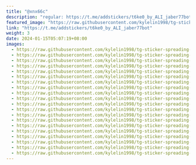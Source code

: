 ```yaml
---
title: "@xnx66c"
description: "regular: https://t.me/addstickers/t6ke0_by_ALI_jaber77bot"
featured_image: "https://raw.githubusercontent.com/kylelin1998/tg-sticker-spreading-worldwide-images/main/img/9b69dacc-cc59-48ce-8923-08c510d9ebde.jpg"
link: "https://t.me/addstickers/t6ke0_by_ALI_jaber77bot"
weight: 3
date: 2024-01-15T05:07:19+08:00
images:
  - https://raw.githubusercontent.com/kylelin1998/tg-sticker-spreading-worldwide-images/main/img/9b69dacc-cc59-48ce-8923-08c510d9ebde.jpg
  - https://raw.githubusercontent.com/kylelin1998/tg-sticker-spreading-worldwide-images/main/img/3c71525c-a08c-4f5f-9de2-3e656c036841.jpg
  - https://raw.githubusercontent.com/kylelin1998/tg-sticker-spreading-worldwide-images/main/img/0c9a04e0-c7a3-4a45-9282-2ac893ebe02b.jpg
  - https://raw.githubusercontent.com/kylelin1998/tg-sticker-spreading-worldwide-images/main/img/11d4fd63-93d1-4011-bb7e-aa922c6d354b.jpg
  - https://raw.githubusercontent.com/kylelin1998/tg-sticker-spreading-worldwide-images/main/img/78402aaa-176f-446a-835e-91c3a19b3eb8.jpg
  - https://raw.githubusercontent.com/kylelin1998/tg-sticker-spreading-worldwide-images/main/img/10451fa3-47b4-4f0f-b36d-f9527d45f61e.jpg
  - https://raw.githubusercontent.com/kylelin1998/tg-sticker-spreading-worldwide-images/main/img/ef66ca5e-90fe-41ad-81e9-3cd34f8e5cc0.jpg
  - https://raw.githubusercontent.com/kylelin1998/tg-sticker-spreading-worldwide-images/main/img/1c07495f-7bb5-4fc7-96e7-026bb53f1c58.jpg
  - https://raw.githubusercontent.com/kylelin1998/tg-sticker-spreading-worldwide-images/main/img/ef4bdc87-9346-4ffa-8c47-571ffa15acef.jpg
  - https://raw.githubusercontent.com/kylelin1998/tg-sticker-spreading-worldwide-images/main/img/1843789e-ec17-48af-879b-5cee3b8dc0dd.jpg
  - https://raw.githubusercontent.com/kylelin1998/tg-sticker-spreading-worldwide-images/main/img/14aa748e-93f7-4231-9024-50632c3c1eeb.jpg
  - https://raw.githubusercontent.com/kylelin1998/tg-sticker-spreading-worldwide-images/main/img/86dae603-1463-45a7-99d5-0fc9d0e45009.jpg
  - https://raw.githubusercontent.com/kylelin1998/tg-sticker-spreading-worldwide-images/main/img/b47cb717-e585-4c7a-8e8c-55aaa6340390.jpg
  - https://raw.githubusercontent.com/kylelin1998/tg-sticker-spreading-worldwide-images/main/img/b358982e-0c8b-430c-8a44-6e2757e193a5.jpg
  - https://raw.githubusercontent.com/kylelin1998/tg-sticker-spreading-worldwide-images/main/img/1db2623c-f8f9-41c1-b386-31fd0159be9a.jpg
  - https://raw.githubusercontent.com/kylelin1998/tg-sticker-spreading-worldwide-images/main/img/0a1b3369-684a-4cfb-b0fa-cbd1769d4b6f.jpg
  - https://raw.githubusercontent.com/kylelin1998/tg-sticker-spreading-worldwide-images/main/img/1c9c5d8b-5a7a-4e62-b349-12613939060d.jpg
  - https://raw.githubusercontent.com/kylelin1998/tg-sticker-spreading-worldwide-images/main/img/8184609c-8e32-4cf2-97eb-8a94b4fc4f76.jpg
  - https://raw.githubusercontent.com/kylelin1998/tg-sticker-spreading-worldwide-images/main/img/ced37155-e082-4818-9280-83a92e2bccb6.jpg
  - https://raw.githubusercontent.com/kylelin1998/tg-sticker-spreading-worldwide-images/main/img/be61a09c-6afc-42e5-bfc0-f255b52ab8cc.jpg
---
```


